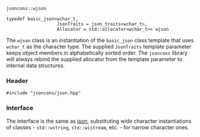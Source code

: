     jsoncons::wjson

    typedef basic_json<wchar_t,
                       JsonTraits = json_traits<wchar_t>,
                       Allocator = std::allocator<wchar_t>> wjson

The `wjson` class is an instantiation of the `basic_json` class template that uses `wchar_t` as the character type. The supplied `JsonTraits` template parameter keeps object members in alphabetically sorted order. The `jsoncons` library will always rebind the supplied allocator from the template parameter to internal data structures.

### Header

    #include "jsoncons/json.hpp"

### Interface

The interface is the same as [json](json), substituting wide character instantiations of classes - `std::wstring`, `std::wistream`, etc. - for narrow character ones.
